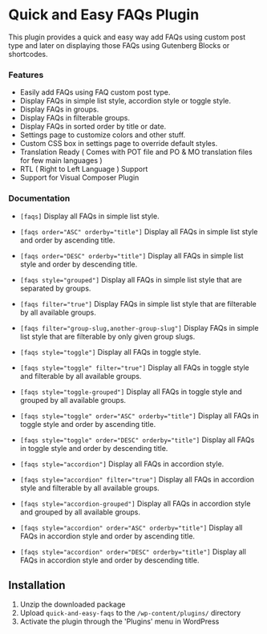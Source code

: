 # Quick and Easy FAQs Plugin

This plugin provides a quick and easy way add FAQs using custom post type and later on displaying those FAQs using Gutenberg Blocks or shortcodes.

### Features

* Easily add FAQs using FAQ custom post type.
* Display FAQs in simple list style, accordion style or toggle style.
* Display FAQs in groups.
* Display FAQs in filterable groups.
* Display FAQs in sorted order by title or date.
* Settings page to customize colors and other stuff.
* Custom CSS box in settings page to override default styles.
* Translation Ready ( Comes with POT file and PO & MO translation files for few main languages )
* RTL ( Right to Left Language ) Support
* Support for Visual Composer Plugin

### Documentation

* `[faqs]` Display all FAQs in simple list style.

* `[faqs order="ASC" orderby="title"]` Display all FAQs in simple list style and order by ascending title.

* `[faqs order="DESC" orderby="title"]` Display all FAQs in simple list style and order by descending title.

* `[faqs style="grouped"]` Display all FAQs in simple list style that are separated by groups.

* `[faqs filter="true"]` Display FAQs in simple list style that are filterable by all available groups.

* `[faqs filter="group-slug,another-group-slug"]` Display FAQs in simple list style that are filterable by only given group slugs.

* `[faqs style="toggle"]` Display all FAQs in toggle style.

* `[faqs style="toggle" filter="true"]` Display all FAQs in toggle style and filterable by all available groups.

* `[faqs style="toggle-grouped"]` Display all FAQs in toggle style and grouped by all available groups.

* `[faqs style="toggle" order="ASC" orderby="title"]` Display all FAQs in toggle style and order by ascending title.

* `[faqs style="toggle" order="DESC" orderby="title"]` Display all FAQs in toggle style and order by descending title.

* `[faqs style="accordion"]` Display all FAQs in accordion style.

* `[faqs style="accordion" filter="true"]` Display all FAQs in accordion style and filterable by all available groups.

* `[faqs style="accordion-grouped"]` Display all FAQs in accordion style and grouped by all available groups.

* `[faqs style="accordion" order="ASC" orderby="title"]` Display all FAQs in accordion style and order by ascending title.

* `[faqs style="accordion" order="DESC" orderby="title"]` Display all FAQs in accordion style and order by descending title.

## Installation

1. Unzip the downloaded package
2. Upload `quick-and-easy-faqs` to the `/wp-content/plugins/` directory
3. Activate the plugin through the 'Plugins' menu in WordPress